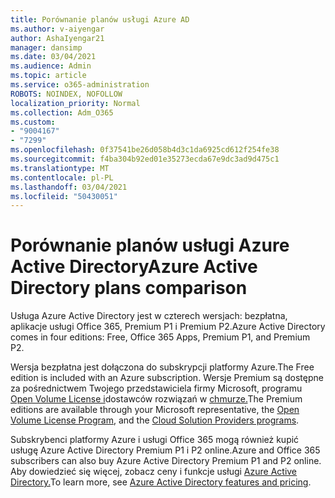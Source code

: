 ```yaml
---
title: Porównanie planów usługi Azure AD
ms.author: v-aiyengar
author: AshaIyengar21
manager: dansimp
ms.date: 03/04/2021
ms.audience: Admin
ms.topic: article
ms.service: o365-administration
ROBOTS: NOINDEX, NOFOLLOW
localization_priority: Normal
ms.collection: Adm_O365
ms.custom:
- "9004167"
- "7299"
ms.openlocfilehash: 0f37541be26d058b4d3c1da6925cd612f254fe38
ms.sourcegitcommit: f4ba304b92ed01e35273ecda67e9dc3ad9d475c1
ms.translationtype: MT
ms.contentlocale: pl-PL
ms.lasthandoff: 03/04/2021
ms.locfileid: "50430051"
---
```

# <a name="azure-active-directory-plans-comparison"></a><span data-ttu-id="795a5-102">Porównanie planów usługi Azure Active Directory</span><span class="sxs-lookup"><span data-stu-id="795a5-102">Azure Active Directory plans comparison</span></span>

<span data-ttu-id="795a5-103">Usługa Azure Active Directory jest w czterech wersjach: bezpłatna, aplikacje usługi Office 365, Premium P1 i Premium P2.</span><span class="sxs-lookup"><span data-stu-id="795a5-103">Azure Active Directory comes in four editions: Free, Office 365 Apps, Premium P1, and Premium P2.</span></span>

<span data-ttu-id="795a5-104">Wersja bezpłatna jest dołączona do subskrypcji platformy Azure.</span><span class="sxs-lookup"><span data-stu-id="795a5-104">The Free edition is included with an Azure subscription.</span></span> <span data-ttu-id="795a5-105">Wersje Premium są dostępne za pośrednictwem Twojego przedstawiciela firmy Microsoft, programu [Open Volume License i](https://go.microsoft.com/fwlink/?linkid=2110873)dostawców rozwiązań w [chmurze.](https://go.microsoft.com/fwlink/?LinkId=614968&clcid=0x409)</span><span class="sxs-lookup"><span data-stu-id="795a5-105">The Premium editions are available through your Microsoft representative, the [Open Volume License Program](https://go.microsoft.com/fwlink/?linkid=2110873), and the [Cloud Solution Providers programs](https://go.microsoft.com/fwlink/?LinkId=614968&clcid=0x409).</span></span>

<span data-ttu-id="795a5-106">Subskrybenci platformy Azure i usługi Office 365 mogą również kupić usługę Azure Active Directory Premium P1 i P2 online.</span><span class="sxs-lookup"><span data-stu-id="795a5-106">Azure and Office 365 subscribers can also buy Azure Active Directory Premium P1 and P2 online.</span></span> <span data-ttu-id="795a5-107">Aby dowiedzieć się więcej, zobacz ceny i funkcje usługi [Azure Active Directory.](https://go.microsoft.com/fwlink/?linkid=2081447)</span><span class="sxs-lookup"><span data-stu-id="795a5-107">To learn more, see [Azure Active Directory features and pricing](https://go.microsoft.com/fwlink/?linkid=2081447).</span></span>
